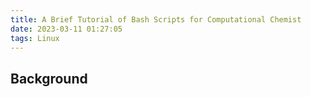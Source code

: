 ```yaml
---
title: A Brief Tutorial of Bash Scripts for Computational Chemist
date: 2023-03-11 01:27:05
tags: Linux
---
```



## Background

